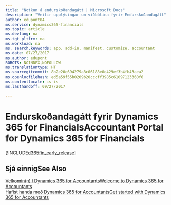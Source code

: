 ```yaml
---
title: "Notkun á endurskoðandagátt | Microsoft Docs"
description: "Veitir upplýsingar um viðbótina fyrir Endurskoðandagátt"
author: edupont04
ms.service: dynamics365-financials
ms.topic: article
ms.devlang: na
ms.tgt_pltfrm: na
ms.workload: na
ms. search.keywords: app, add-in, manifest, customize, accountant
ms.date: 07/27/2017
ms.author: edupont
ROBOTS: NOINDEX,NOFOLLOW
ms.translationtype: HT
ms.sourcegitcommit: 8b2e20e694279a8c06188e0e429ef3b4fb43aea2
ms.openlocfilehash: ed5a59f55b0209b20cccff3985c61097123360f6
ms.contentlocale: is-is
ms.lasthandoff: 09/27/2017

---
```

# <a name="accountant-portal-for-dynamics-365-for-financials"></a><span data-ttu-id="32fc2-103">Endurskoðandagátt fyrir Dynamics 365 for Financials</span><span class="sxs-lookup"><span data-stu-id="32fc2-103">Accountant Portal for Dynamics 365 for Financials</span></span>
[!INCLUDE[d365fin_early_release](includes/d365fin_early_release.md.md)]
## <a name="see-also"></a><span data-ttu-id="32fc2-104">Sjá einnig</span><span class="sxs-lookup"><span data-stu-id="32fc2-104">See Also</span></span>
[<span data-ttu-id="32fc2-105">Velkomin(n) í Dynamics 365 for Accountants</span><span class="sxs-lookup"><span data-stu-id="32fc2-105">Welcome to Dynamics 365 for Accountants</span></span>](index.md)  
[<span data-ttu-id="32fc2-106">Hafist handa með Dynamics 365 for Accountants</span><span class="sxs-lookup"><span data-stu-id="32fc2-106">Get started with Dynamics 365 for Accountants</span></span>](accountant-get-started.md)  

